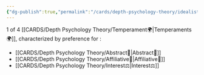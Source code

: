 ```yaml
---
{"dg-publish":true,"permalink":"/cards/depth-psychology-theory/idealist-unicorn/","created":"2023-02-24T19:02:03.515+01:00","updated":"2023-05-21T23:20:18.492+02:00"}
---
```


1 of 4 [[CARDS/Depth Psychology Theory/Temperament🌍\|Temperaments🌍]], characterized by preference for : 
- [[CARDS/Depth Psychology Theory/Abstract🧲\|Abstract🧲]] 
- [[CARDS/Depth Psychology Theory/Affiliative🐜\|Affiliative🐜]] 
- [[CARDS/Depth Psychology Theory/Interest⚖️\|Interest⚖️]] 
